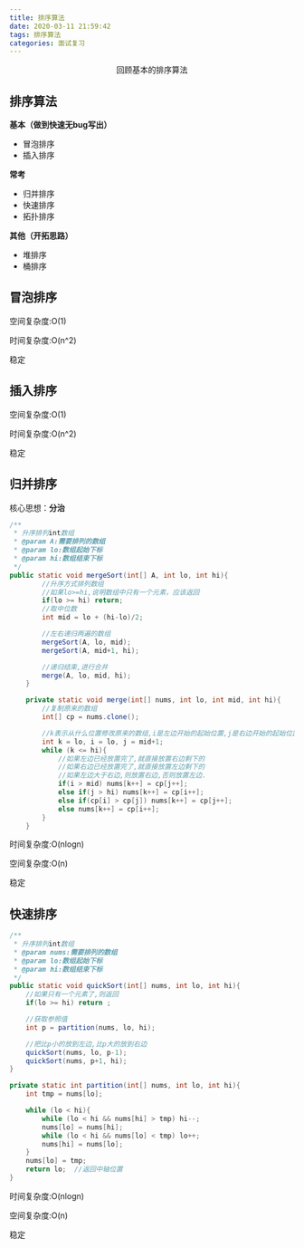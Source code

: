 ```yaml
---
title: 排序算法
date: 2020-03-11 21:59:42
tags: 排序算法
categories: 面试复习
---
```


<center>
    回顾基本的排序算法
</center>

<!--more-->

## 排序算法

**基本（做到快速无bug写出）**

- 冒泡排序
- 插入排序

**常考**

- 归并排序
- 快速排序
- 拓扑排序

**其他（开拓思路）**

- 堆排序
- 桶排序



## 冒泡排序

空间复杂度:O(1)

时间复杂度:O(n^2)

稳定

## 插入排序

空间复杂度:O(1)

时间复杂度:O(n^2)

稳定



## 归并排序

核心思想：**分治**

```java
/**
 * 升序排列int数组
 * @param A:需要排列的数组
 * @param lo:数组起始下标
 * @param hi:数组结束下标
 */
public static void mergeSort(int[] A, int lo, int hi){
        //升序方式排列数组
        //如果lo>=hi,说明数组中只有一个元素，应该返回
        if(lo >= hi) return;
        //取中位数
        int mid = lo + (hi-lo)/2;

        //左右递归两遍的数组
        mergeSort(A, lo, mid);
        mergeSort(A, mid+1, hi);

        //递归结束,进行合并
        merge(A, lo, mid, hi);
    }

    private static void merge(int[] nums, int lo, int mid, int hi){
        //复制原来的数组
        int[] cp = nums.clone();

        //k表示从什么位置修改原来的数组,i是左边开始的起始位置,j是右边开始的起始位置
        int k = lo, i = lo, j = mid+1;
        while (k <= hi){
            //如果左边已经放置完了,就直接放置右边剩下的
            //如果右边已经放置完了,就直接放置左边剩下的
            //如果左边大于右边,则放置右边,否则放置左边.
            if(i > mid) nums[k++] = cp[j++];
            else if(j > hi) nums[k++] = cp[i++];
            else if(cp[i] > cp[j]) nums[k++] = cp[j++];
            else nums[k++] = cp[i++];
        }
    }
```

时间复杂度:O(nlogn)

空间复杂度:O(n)

稳定

## 快速排序

```java
/**
 * 升序排列int数组
 * @param nums:需要排列的数组
 * @param lo:数组起始下标
 * @param hi:数组结束下标
 */
public static void quickSort(int[] nums, int lo, int hi){
    //如果只有一个元素了,则返回
    if(lo >= hi) return ;

    //获取参照值
    int p = partition(nums, lo, hi);

    //把比p小的放到左边,比p大的放到右边
    quickSort(nums, lo, p-1);
    quickSort(nums, p+1, hi);
}

private static int partition(int[] nums, int lo, int hi){
    int tmp = nums[lo];

    while (lo < hi){
        while (lo < hi && nums[hi] > tmp) hi--;
        nums[lo] = nums[hi];
        while (lo < hi && nums[lo] < tmp) lo++;
        nums[hi] = nums[lo];
    }
    nums[lo] = tmp;
    return lo;  //返回中轴位置
}
```

时间复杂度:O(nlogn)

空间复杂度:O(n)

稳定
